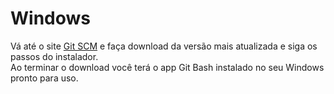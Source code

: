 # Windows

Vá até o site [Git SCM](https://git-scm.com/downloads) e faça download da versão mais atualizada e siga os passos do instalador.<br>
Ao terminar o download você terá o app Git Bash instalado no seu Windows pronto para uso.
